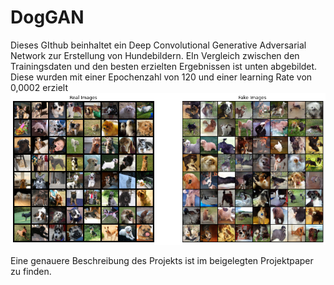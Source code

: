 # DogGAN
 Dieses GIthub beinhaltet ein Deep Convolutional Generative Adversarial Network zur Erstellung von Hundebildern. EIn Vergleich zwischen den Trainingsdaten und den besten erzielten Ergebnissen ist unten abgebildet. Diese wurden mit einer Epochenzahl von 120 und einer learning Rate von 0,0002 erzielt 
 ![alt text](https://github.com/gerbklee/DogGAN/blob/main/Figures/e=%2012%20lr%20=%200.002.png?raw=true)
 
 Eine genauere Beschreibung des Projekts ist im beigelegten Projektpaper zu finden.
